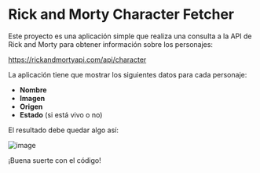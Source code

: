 # Rick and Morty Character Fetcher

Este proyecto es una aplicación simple que realiza una consulta a la API de Rick and Morty para obtener información sobre los personajes:

https://rickandmortyapi.com/api/character

La aplicación tiene que mostrar los siguientes datos para cada personaje:

- **Nombre**  
- **Imagen**  
- **Origen**  
- **Estado** (si está vivo o no)

El resultado debe quedar algo así:

![image](https://github.com/user-attachments/assets/e1fbdac5-ae18-4108-b55f-fd0912ae93e8)

¡Buena suerte con el código!
